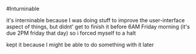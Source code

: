 #Inturninable

it's interninable because I was doing stuff to improve the user-interface aspect of things, but didnt' get to finish it before 6AM Friday morning (it's due 2PM friday that day) so i forced myself to a halt

kept it because I might be able to do something with it later
